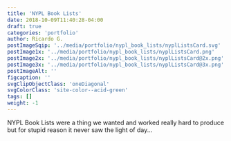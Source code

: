 ```yaml
---
title: 'NYPL Book Lists'
date: 2018-10-09T11:40:28-04:00
draft: true
categories: 'portfolio'
author: Ricardo G.
postImageSqip: '../media/portfolio/nypl_book_lists/nyplListsCard.svg'
postImage1x: '../media/portfolio/nypl_book_lists/nyplListsCard.png'
postImage2x: '../media/portfolio/nypl_book_lists/nyplListsCard@2x.png'
postImage3x: '../media/portfolio/nypl_book_lists/nyplListsCard@3x.png'
postImageAlt: ''
figcaption: ''
svgClipObjectClass: 'oneDiagonal'
svgColorClass: 'site-color--acid-green'
tags: []
weight: -1
---
```


NYPL Book Lists were a thing we wanted and worked really hard to produce but for stupid reason it never saw the light of day...
